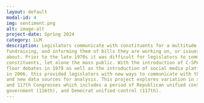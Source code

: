 ```yaml
---
layout: default
modal-id: 4
img: sentiment.png
alt: image-alt
project-date: Spring 2024
category: LLM
description: Legislators communicate with constituents for a multitude of reasons. Campaigning,
fundraising, and informing them of bills they are working on, or issues they are passionate
about. Prior to the late 1970s it was difficult for legislators to communicate with their
constituents, let alone the mass public. With the introduction of C-SPAN televising House
floor debates in 1979 as well as the introduction of social media platforms such as Twitter
in 2006, this provided legislators with new ways to communicate with their constituents
and new data sources for analysis. This project explores variation in sentiment and emotion across the 115th, 116th,
and 117th Congresses which includes a period of Republican unified control (115th), split
government (116th), and Democrat unified control (117th). 
---
```

